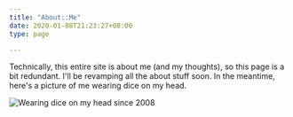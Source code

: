 ```yaml
---
title: "About::Me"
date: 2020-01-08T21:23:27+08:00
type: page

---
```


Technically, this entire site is about me (and my thoughts), so this page is a bit redundant. I'll be revamping all the about stuff soon. In the meantime, here's a picture of me wearing dice on my head.

![Wearing dice on my head since 2008](/uploads/diceonhead.jpg)
